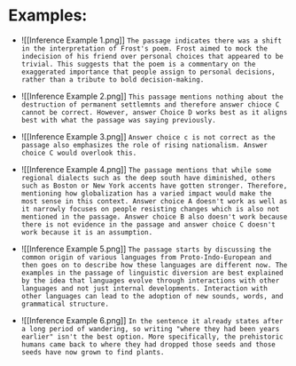 # Examples:
- ![[Inference Example 1.png]]
	`The passage indicates there was a shift in the interpretation of Frost's poem. Frost aimed to mock the indecision of his friend over personal choices that appeared to be trivial. This suggests that the poem is a commentary on the exaggerated importance that people assign to personal decisions, rather than a tribute to bold decision-making.`

- ![[Inference Example 2.png]]
	`This passage mentions nothing about the destruction of permanent settlemnts and therefore answer chioce C cannot be correct. However, answer Choice D works best as it aligns best with what the passage was saying previously.`

- ![[Inference Example 3.png]]
	`Answer choice c is not correct as the passage also emphasizes the role of rising nationalism. Answer choice C would overlook this.`

- ![[Inference Example 4.png]]
	`The passage mentions that while some regional dialects such as the deep south have diminished, others such as Boston or New York accents have gotten stronger. Therefore, mentioning how globalization has a varied impact would make the most sense in this context. Answer choice A doesn't work as well as it narrowly focuses on people resisting changes which is also not mentioned in the passage. Answer choice B also doesn't work because there is not evidence in the passage and answer choice C doesn't work because it is an assumption.`

- ![[Inference Example 5.png]]
	`The passage starts by discussing the common origin of various languages from Proto-Indo-European and then goes on to describe how these languages are different now. The examples in the passage of linguistic diversion are best explained by the idea that languages evolve through interactions with other languages and not just internal developments. Interaction with other languages can lead to the adoption of new sounds, words, and grammatical structure.`

- ![[Inference Example 6.png]]
	`In the sentence it already states after a long period of wandering, so writing "where they had been years earlier" isn't the best option. More specifically, the prehistoric humans came back to where they had dropped those seeds and those seeds have now grown to find plants.`

